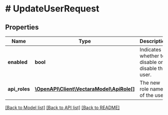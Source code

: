 # # UpdateUserRequest

## Properties

Name | Type | Description | Notes
------------ | ------------- | ------------- | -------------
**enabled** | **bool** | Indicates whether to disable or disable the user. | [optional]
**api_roles** | [**\OpenAPI\Client\VectaraModel\ApiRole[]**](ApiRole.md) | The new role names of the user. | [optional]

[[Back to Model list]](../../README.md#models) [[Back to API list]](../../README.md#endpoints) [[Back to README]](../../README.md)

